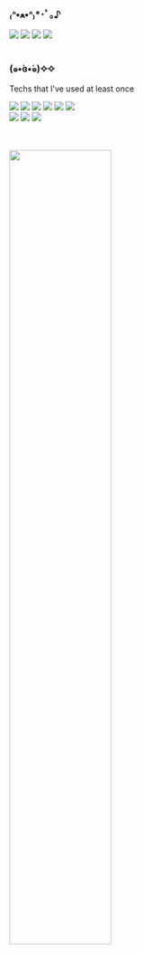 ### ₍ᐢ•ﻌ•ᐢ₎*･ﾟ｡♪

<!--Badge-->
<a href="https://youjuice.github.io/" target="_blank"><img src="https://img.shields.io/badge/Github_Blog-EA4AAA?style=flat&logo=GithubSponsors&logoColor=white"/></a>
<a href="mailto:yooju000326@gmail.com" target="_blank"><img src="https://img.shields.io/badge/Gmail-EA4335?style=flat&logo=Gmail&logoColor=white"/></a>
<a href="http://www.instagram.com/foenrwn" target="_blank"><img src="https://img.shields.io/badge/Instagram-E4405F?style=flat&logo=Instagram&logoColor=white"/></a>
<a href="https://blog.naver.com/dbwn_fav" target="_blank"><img src="https://img.shields.io/badge/Blog-03C75A?style=flat&logo=Naver&logoColor=white"/></a>
<br></br>

<!--Tech-->
### (๑•̀ɞ•́๑)✧✧
<p>Techs that I've used at least once</p>
<p>
<img src="https://img.shields.io/badge/Python-3766AB?style=flat&logo=Python&logoColor=white"/></a>
<img src="https://img.shields.io/badge/C++-00599C?style=flat&logo=C%2B%2B&logoColor=white"/></a>
<img src="https://img.shields.io/badge/C-A8B9CC?style=flat&logo=C&logoColor=white"/></a>
<img src="https://img.shields.io/badge/HTML5-1572B6?style=flat&logo=css3&logoColor=white"/></a>
<img src="https://img.shields.io/badge/CSS3-1572B6?style=flat&logo=css3&logoColor=white"/></a>
<img src="https://img.shields.io/badge/R-276DC3?style=flat&logo=css3&logoColor=white"/></a></br>
<img src="https://img.shields.io/badge/Unreal_Engine-000000?style=flat&logo=css3&logoColor=white"/></a>
<img src="https://img.shields.io/badge/Blender-E87D0D?style=flat&logo=css3&logoColor=white"/></a>
<img src="https://img.shields.io/badge/Adobe_After_Effects-9999FF?style=flat&logo=css3&logoColor=white"/></a></p>
<br></br>

<!--Stat-->
<a href="https://github.com/anuraghazra/github-readme-stats">
  <img src="https://github-readme-stats.vercel.app/api?username=youjuice&show_icons=true&theme=catppuccin_latte&hide=issues,contribs&custom_title=Yuju's&nbsp;Github&nbsp;Stats" width=60%/></a>

